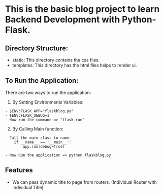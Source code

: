 # This is the basic blog project to learn Backend Development with Python-Flask.

## Directory Structure:

- static: This directory contains the css files.
- templates: This directory has the html files helps to render ui.

## To Run the Application:

There are two ways to run the application:
1. By Setting Environments Variables:
```
- $ENV:FLASK_APP="flaskblog.py"
- $ENV:FLASK_DEBUG=1
- Now run the command => "flask run"
```

2. By Calling Main function:
```
- Call the main class to name.
    if __name__ == '__main__':
        app.run(debug=True)
    
- Now Run the application => python flaskblog.py
```

## Features
- We can pass dynamic title to page from routers. (Individual Router with Individual Title)